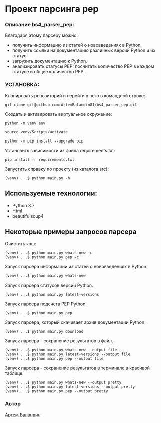 # Проект парсинга pep
### Описание bs4_parser_pep:
Благодаря этому парсеру можно:
- получить информацию из статей о нововведениях в Python.
- получить ссылки на документацию различных версий Python и их статус.
- загрузить документацию к Python.
- анализировать статусы PEP: посчитать количество PEP в каждом статусе
     и общее количество PEP.

### УСТАНОВКА:

Клонировать репозиторий и перейти в него в командной строке:

```
git clone git@github.com:ArtemBalandin81/bs4_parser_pep.git
```

Cоздать и активировать виртуальное окружение:

```
python -m venv env
```

```
source venv/Scripts/activate
```

```
python -m pip install --upgrade pip
```

Установить зависимости из файла requirements.txt:

```
pip install -r requirements.txt
```
Запустить справку по проекту (из каталога src):

```
(venv) ...$ python main.py -h
```

## Используемые технологии:

- Python 3.7
- Html
- beautifulsoup4 

## Некоторые примеры запросов парсера

Очистить кэш:

```
(venv) ...$ python main.py whats-new -c
(venv) ...$ python main.py pep -c
```

Запуск парсера информации из статей о нововведениях в Python.

```
(venv) ...$ python main.py whats-new
```
Запуск парсера статусов версий Python.

```
(venv) ...$ python main.py latest-versions
```
Запуск парсера подсчета PEP Python.

```
(venv) ...$ python main.py pep
```
Запуск парсера, который скачивает архив документации Python.

```
(venv) ...$ python main.py download
```
Запуск парсера - сохранение результатов в файл.

```
(venv) ...$ python main.py whats-new --output file
(venv) ...$ python main.py latest-versions --output file
(venv) ...$ python main.py pep --output file
```
Запуск парсера - сохранение результатов в терминале в красивой таблице.

```
(venv) ...$ python main.py whats-new --output pretty
(venv) ...$ python main.py latest-versions --output pretty
(venv) ...$ python main.py pep --output pretty
```

### Автор
[Артем Баландин](https://github.com/ArtemBalandin81)
